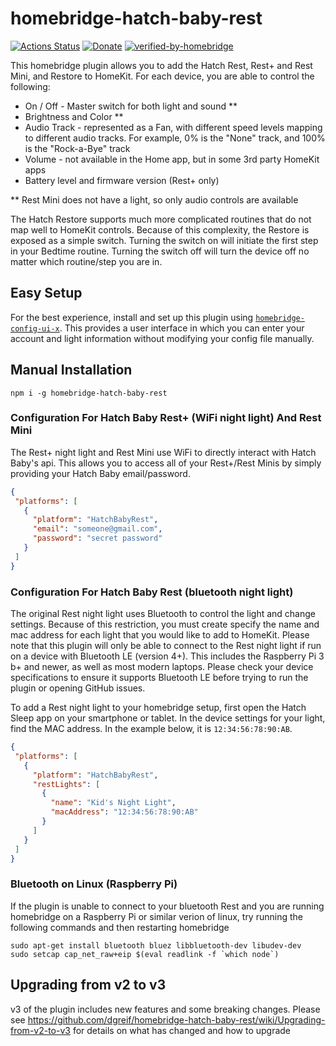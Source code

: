 # homebridge-hatch-baby-rest

[![Actions Status](https://github.com/dgreif/homebridge-hatch-baby-rest/workflows/Node%20CI/badge.svg)](https://github.com/dgreif/homebridge-hatch-baby-rest/actions)
[![Donate](https://badgen.net/badge/Donate/PayPal/91BE09)](https://www.paypal.me/dustingreif)
[![verified-by-homebridge](https://badgen.net/badge/homebridge/verified/purple)](https://github.com/homebridge/homebridge/wiki/Verified-Plugins)

This homebridge plugin allows you to add the Hatch Rest, Rest+ and Rest Mini, and Restore to HomeKit.  For each device, you are able to control the following:

  * On / Off - Master switch for both light and sound **
  * Brightness and Color **
  * Audio Track - represented as a Fan, with different speed levels mapping to different audio tracks.  For example, 0% is the "None" track, and 100% is the "Rock-a-Bye" track
  * Volume - not available in the Home app, but in some 3rd party HomeKit apps
  * Battery level and firmware version (Rest+ only)

** Rest Mini does not have a light, so only audio controls are available

The Hatch Restore supports much more complicated routines that do not map well to HomeKit controls.  Because of this complexity, the Restore is exposed as a simple switch.  Turning the switch on will initiate the first step in your Bedtime routine.  Turning the switch off will turn the device off no matter which routine/step you are in.

## Easy Setup

For the best experience, install and set up this plugin using [`homebridge-config-ui-x`](https://www.npmjs.com/package/homebridge-config-ui-x).
This provides a user interface in which you can enter your account and light information without modifying your config file manually.

## Manual Installation

```
npm i -g homebridge-hatch-baby-rest
```

### Configuration For Hatch Baby Rest+ (WiFi night light) And Rest Mini

The Rest+ night light and Rest Mini use WiFi to directly interact with Hatch Baby's api.  This allows you to access all of your Rest+/Rest Minis by simply providing your Hatch Baby email/password.

 ```json
{
  "platforms": [
    {
      "platform": "HatchBabyRest",
      "email": "someone@gmail.com",
      "password": "secret password"
    }
  ]
}
```



### Configuration For Hatch Baby Rest (bluetooth night light)

The original Rest night light uses Bluetooth to control the light and change settings.  Because of this restriction, you must create specify the name and mac address for each light that you would like to add to HomeKit.  Please note that this plugin will only be able to connect to the Rest night light if run on a device with Bluetooth LE (version 4+).  This includes the Raspberry Pi 3 b+ and newer, as well as most modern laptops.  Please check your device specifications to ensure it supports Bluetooth LE before trying to run the plugin or opening GitHub issues.

To add a Rest night light to your homebridge setup, first open the Hatch Sleep app on your smartphone or tablet.  In the device settings for your light, find the MAC address.  In the example below, it is `12:34:56:78:90:AB`.

 ```json
{
  "platforms": [
    {
      "platform": "HatchBabyRest",
      "restLights": [
        {
          "name": "Kid's Night Light",
          "macAddress": "12:34:56:78:90:AB"
        }
      ]
    }
  ]
}
```

### Bluetooth on Linux (Raspberry Pi)

If the plugin is unable to connect to your bluetooth Rest and you are running homebridge on a Raspberry Pi
or similar verion of linux, try running the following commands and then restarting homebridge

```
sudo apt-get install bluetooth bluez libbluetooth-dev libudev-dev
sudo setcap cap_net_raw+eip $(eval readlink -f `which node`)
```

## Upgrading from v2 to v3

v3 of the plugin includes new features and some breaking changes.  Please see https://github.com/dgreif/homebridge-hatch-baby-rest/wiki/Upgrading-from-v2-to-v3 for details on what has changed and how to upgrade
